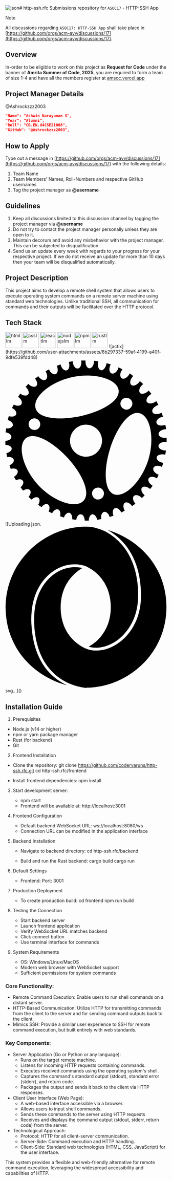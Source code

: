 ![json](https://github.com/user-attachments/assets/6d7b91d6-6b43-4347-a38b-509f9160f93e)# http-ssh.rfc
Submissions repository for `ASOC17` - HTTP-SSH App

> [!NOTE]
All discussions regarding `ASOC17: HTTP-SSH App` shall take place in [https://github.com/orgs/acm-avv/discussions/17](https://github.com/orgs/acm-avv/discussions/17).

## Overview
In-order to be eligible to work on this project as **Request for Code** under the banner of **Amrita Summer of Code, 2025**, you are required to form a team of size 1-4 and have all the members register at [amsoc.vercel.app](https://amsoc.vercel.app)

## Project Manager Details
@Ashrockzzz2003 
```json
"Name": "Ashwin Narayanan S",
"Year": "Alumni",
"Roll": "CB.EN.U4CSE21008",
"GitHub": "@Ashrockzzz2003",
```

## How to Apply
Type out a message in [https://github.com/orgs/acm-avv/discussions/17](https://github.com/orgs/acm-avv/discussions/17) with the following details:
1. Team Name
2. Team Members' Names, Roll-Numbers and respective GitHub usernames
3. Tag the project manager as **@username**

## Guidelines
1. Keep all discussions limited to this discussion channel by tagging the project manager via **@username**
2. Do not try to contact the project manager personally unless they are open to it.
4. Maintain decorum and avoid any misbehavior with the project manager. This can be subjected to disqualification.
5. Send us an update every week with regards to your progress for your respective project. If we do not receive an update for more than 10 days then your team will be disqualified automatically.

## Project Description

This project aims to develop a remote shell system that allows users to execute operating system commands on a remote server machine using standard web technologies. Unlike traditional SSH, all communication for commands and their outputs will be facilitated over the HTTP protocol.

## Tech Stack

<img width="50" height="50" alt="htmlIm" src="https://github.com/user-attachments/assets/063729c5-6183-4b12-9dff-feffae161cee" /> 
<img width="50" height="50" alt="cssIm" src="https://github.com/user-attachments/assets/05d5c64e-c8b5-48f2-a3bf-5dcab062c27f" />
<img width="50" height="50" alt="reactIm" src="https://github.com/user-attachments/assets/037fcc01-f579-418a-9066-5d8740e0c937" />
<img width="50" height="50" alt="nodejsIm" src="https://github.com/user-attachments/assets/9bc3535c-c465-4000-b41d-26dcc7202c9b" />
<img width="50" height="50" alt="npmIm" src="https://github.com/user-attachments/assets/a5233af1-3439-46bf-9068-7910c2dfc2b2" />
<img width="50" height="50" alt="rustIm" src="https://github.com/user-attachments/assets/1cff2e3d-468a-4562-b844-c9ffcca545e2" />
![actix](https://github.com/user-attachments/assets/8b297337-59af-4199-a40f-9dfe539fdd48)<svg role="img" viewBox="0 0 24 24" xmlns="http://www.w3.org/2000/svg"><title>Actix</title><path d="M4.583 3.895c-.27.22-.788.078-1.164-.334-.156.156-.269.298-.411.454.411.334.596.866.376 1.114-.22.27-.752.22-1.163-.113-.114.156-.22.333-.334.489.454.298.674.752.518 1.057s-.674.334-1.163.078c-.079.192-.192.376-.27.518.489.22.752.596.631.944-.113.298-.596.411-1.085.269-.078.192-.114.376-.156.568.489.156.816.489.752.787-.078.334-.518.518-1.008.454-.028.192-.028.412-.078.596.49.078.866.334.866.674 0 .341-.412.568-.894.596v.596c.49 0 .894.22.944.518.028.298-.298.631-.788.709.028.192.078.412.114.596.489-.078.893.078.972.376.078.298-.192.674-.632.816.078.192.114.376.192.568.454-.156.894-.029 1.007.22.114.298-.078.674-.518.943.078.192.192.334.298.518.412-.22.866-.192 1.008.078.191.27 0 .674-.334.972.114.156.22.333.376.489.376-.269.816-.297 1.007-.078.22.22.114.674-.191 1.008.156.156.298.298.454.411.333-.333.752-.454 1.007-.269.249.191.22.631-.028 1.057.156.113.333.22.489.333.298-.376.674-.567.944-.411s.333.596.114 1.057c.191.113.376.191.517.269.22-.411.596-.674.894-.567.298.113.412.567.298 1.007.192.078.376.114.568.192.156-.454.489-.752.787-.71.298.078.49.49.454.972.192.029.412.078.596.078.078-.489.334-.865.674-.816.334 0 .568.412.596.944h.596c0-.49.22-.894.518-.944.333-.028.631.334.752.816.191-.028.411-.078.596-.113-.114-.49.078-.944.376-1.057.333-.078.709.22.865.752.192-.078.376-.114.568-.192-.192-.489-.114-.972.191-1.114.298-.142.752.156.972.632.192-.078.376-.192.518-.27-.269-.454-.269-.972 0-1.163.298-.192.788.028 1.086.489.156-.113.333-.22.489-.376-.376-.411-.454-.943-.191-1.163.269-.22.787-.078 1.163.333.156-.156.298-.298.412-.411-.455-.376-.596-.866-.412-1.114.22-.27.752-.22 1.192.156l.028.028c.114-.156.27-.333.376-.489-.489-.298-.752-.752-.596-1.086.192-.298.71-.333 1.192-.028l.029.028c.113-.191.191-.376.269-.567h-.028c-.518-.192-.866-.632-.752-.972.113-.348.674-.454 1.192-.22.028 0 .028.028.078.028.078-.191.156-.411.191-.596h-.078c-.567-.113-.972-.489-.894-.815.078-.334.596-.518 1.164-.412.028 0 .078 0 .113.029.029-.22.078-.412.114-.632h-.114c-.567-.028-1.007-.333-1.007-.674 0-.34.489-.631 1.057-.596H24v-.631h-.114c-.567.078-1.057-.192-1.085-.518-.028-.333.376-.674.972-.752h.156c-.028-.22-.078-.411-.113-.631-.029 0-.078.028-.157.028-.567.156-1.085 0-1.163-.333-.113-.334.27-.752.816-.894.028 0 .113-.029.156-.029-.078-.22-.156-.411-.22-.596-.028.029-.078.029-.156.078-.518.22-1.057.156-1.192-.156-.156-.333.156-.787.674-1.007.078-.028.114-.028.192-.078-.114-.192-.192-.376-.298-.568-.029.029-.078.078-.156.114-.49.298-1.008.333-1.242.028-.191-.298.028-.787.518-1.114.028-.028.113-.078.156-.078-.113-.191-.27-.333-.411-.517-.029.028-.078.078-.114.113-.411.376-.972.49-1.192.22s-.078-.787.334-1.163c.028-.029.113-.079.156-.114-.156-.156-.298-.298-.49-.454-.028.028-.078.078-.113.156-.376.454-.866.631-1.164.412-.269-.22-.22-.752.156-1.192.029-.029.078-.114.114-.156-.192-.114-.334-.27-.518-.376-.028.028-.028.113-.078.156-.298.489-.752.752-1.086.596-.298-.192-.333-.71-.028-1.192.028-.029.078-.114.114-.156-.192-.114-.376-.192-.596-.298 0 .028-.029.113-.029.156-.191.518-.631.865-.972.752-.347-.114-.454-.674-.22-1.192.029-.028.029-.114.078-.156-.191-.078-.411-.114-.631-.192 0 .029 0 .078-.028.156-.114.568-.49.972-.816.894-.334-.078-.518-.596-.412-1.163 0-.029.029-.114.029-.156-.22-.029-.412-.078-.632-.078v.113c-.028.568-.333 1.008-.674 1.008-.333 0-.631-.49-.595-1.057V.078h-.632v.114c.078.567-.191 1.057-.518 1.085-.333.028-.674-.376-.752-.972V.192c-.191.028-.411.078-.596.113 0 .028 0 .028.029.078.156.568 0 1.086-.334 1.164-.333.113-.752-.27-.894-.816V.653c-.191.078-.376.156-.596.22 0 0 0 .028.029.028.22.518.156 1.057-.156 1.192-.334.156-.788-.156-1.008-.674V1.39c-.191.114-.376.192-.518.298.298.49.334 1.008.029 1.242-.298.191-.788-.028-1.114-.518-.156.114-.333.27-.489.376.333.369.439.887.177 1.107m-.518 6.491c-.454-.156-.709-.631-.568-1.085.157-.454.632-.71 1.086-.568.454.156.709.631.567 1.086-.113.446-.631.709-1.085.567m.78 8.194c-2.17-2.391-3.114-5.725-1.837-6.889 1.241-1.113 4.044.49 6.257 2.881 2.171 2.39 3.554 5.313 2.277 6.477-1.269 1.135-4.526-.107-6.697-2.469m9.138 2.171c-.49.113-.944-.192-1.057-.674-.114-.49.191-.944.674-1.057.489-.114.943.191 1.057.674.085.511-.213.95-.674 1.057m6.073-12.798c1.603.518 2.17 3.93 1.191 7.002s-3.412 5.555-5.015 5.065c-1.604-.518-1.604-3.788-.632-6.86.965-3.036 2.852-5.746 4.456-5.207m-1.384-2.029c.334.376.298.894-.078 1.241-.376.348-.894.298-1.241-.078-.348-.376-.298-.894.078-1.241.376-.298.943-.256 1.241.078m-4.909 4.498c.894.971.816 2.468-.156 3.362s-2.469.816-3.363-.156-.816-2.469.156-3.363c.958-.901 2.469-.822 3.363.157M9.946 2.554c3.143-.674 6.513.191 6.889 1.837s-2.469 3.257-5.612 3.966c-3.143.674-6.399.412-6.746-1.241-.384-1.682 2.319-3.881 5.469-4.562"/></svg>![Uploading json.<svg role="img" viewBox="0 0 24 24" xmlns="http://www.w3.org/2000/svg"><title>JSON</title><path d="M12.043 23.968c.479-.004.953-.029 1.426-.094a11.805 11.805 0 003.146-.863 12.404 12.404 0 003.793-2.542 11.977 11.977 0 002.44-3.427 11.794 11.794 0 001.02-3.476c.149-1.16.135-2.346-.045-3.499a11.96 11.96 0 00-.793-2.788 11.197 11.197 0 00-.854-1.617c-1.168-1.837-2.861-3.314-4.81-4.3a12.835 12.835 0 00-2.172-.87h-.005c.119.063.24.132.345.201.12.074.239.146.351.225a8.93 8.93 0 011.559 1.33c1.063 1.145 1.797 2.548 2.218 4.041.284.982.434 1.998.495 3.017.044.743.044 1.491-.047 2.229-.149 1.27-.554 2.51-1.228 3.596a7.475 7.475 0 01-1.903 2.084c-1.244.928-2.877 1.482-4.436 1.114a3.916 3.916 0 01-.748-.258 4.692 4.692 0 01-.779-.45 6.08 6.08 0 01-1.244-1.105 6.507 6.507 0 01-1.049-1.747 7.366 7.366 0 01-.494-2.54c-.03-1.273.225-2.553.854-3.67a6.43 6.43 0 011.663-1.918c.225-.178.464-.333.704-.479l.016-.007a5.121 5.121 0 00-1.441-.12 4.963 4.963 0 00-1.228.24c-.359.12-.704.27-1.019.45a6.146 6.146 0 00-.733.494c-.211.18-.42.36-.615.555-1.123 1.153-1.768 2.682-2.022 4.256-.15.973-.15 1.96-.091 2.95.105 1.395.391 2.787.945 4.062a8.518 8.518 0 001.348 2.173 8.14 8.14 0 003.132 2.23 7.934 7.934 0 002.113.54c.074.015.149.015.209.015zm-2.934-.398a4.102 4.102 0 01-.45-.228 8.5 8.5 0 01-2.038-1.534c-1.094-1.137-1.827-2.566-2.247-4.08a15.184 15.184 0 01-.495-3.172 12.14 12.14 0 01.046-2.082c.135-1.257.495-2.501 1.124-3.58a6.889 6.889 0 011.783-2.053 6.23 6.23 0 011.633-.9 5.363 5.363 0 013.522-.045c.029 0 .029 0 .045.03.015.015.045.015.06.03.045.016.104.045.165.074.239.12.479.271.704.42a6.294 6.294 0 012.097 2.502c.42.914.615 1.934.631 2.938.014 1.079-.18 2.157-.645 3.146a6.42 6.42 0 01-2.638 2.832c.09.03.18.045.271.075.225.044.449.074.688.074 1.468.045 2.892-.66 3.94-1.647.195-.18.375-.375.54-.585.225-.27.435-.54.614-.823.239-.375.435-.75.614-1.154a8.112 8.112 0 00.509-1.664c.196-1.004.211-2.022.149-3.026-.135-2.022-.673-4.045-1.842-5.724a9.054 9.054 0 00-.555-.719 9.868 9.868 0 00-1.063-1.034 8.477 8.477 0 00-1.363-.915 9.927 9.927 0 00-1.692-.598l-.3-.06c-.209-.03-.42-.044-.634-.06a8.453 8.453 0 00-1.015.016c-.704.045-1.412.16-2.112.337C5.799 1.227 2.863 3.566 1.3 6.67A11.834 11.834 0 00.238 9.801a11.81 11.81 0 00-.104 3.775c.12 1.02.374 2.023.778 2.977.227.57.511 1.124.825 1.648 1.094 1.783 2.683 3.236 4.51 4.24.688.39 1.408.69 2.157.944.226.074.45.15.689.21z"/></svg>svg…]()


## Installation Guide

1. Prerequisites
- Node.js (v14 or higher)
- npm or yarn package manager
- Rust (for backend)
- Git

2. Frontend Installation

- Clone the repository:
   git clone https://github.com/codervaruns/http-ssh.rfc.git
   cd http-ssh.rfc/frontend

- Install frontend dependencies:
   npm install

3. Start development server:
   - npm start
   - Frontend will be available at: http://localhost:3001

4. Frontend Configuration
   - Default backend WebSocket URL: ws://localhost:8080/ws
   - Connection URL can be modified in the application interface

5. Backend Installation

   - Navigate to backend directory:
      cd http-ssh.rfc/backend

   - Build and run the Rust backend:
      cargo build
      cargo run
   
6. Default Settings
   - Frontend:
       Port: 3001

7. Production Deployment

   - To create production build:
   cd frontend
   npm run build

8. Testing the Connection

   -  Start backend server
   - Launch frontend application
   - Verify WebSocket URL matches backend
   - Click connect button
   - Use terminal interface for commands

9. System Requirements
   - OS: Windows/Linux/MacOS
   - Modern web browser with WebSocket support
   - Sufficient permissions for system commands

### Core Functionality:
- Remote Command Execution: Enable users to run shell commands on a distant server.
- HTTP-Based Communication: Utilize HTTP for transmitting commands from the client to the server and for sending command outputs back to the client.
- Mimics SSH: Provide a similar user experience to SSH for remote command execution, but built entirely with web standards.

### Key Components:
- Server Application (Go or Python or any language):
    - Runs on the target remote machine.
    - Listens for incoming HTTP requests containing commands.
    - Executes received commands using the operating system's shell.
    - Captures the command's standard output (stdout), standard error (stderr), and return code.
    - Packages the output and sends it back to the client via HTTP responses.
- Client User Interface (Web Page):
    - A web-based interface accessible via a browser.
    - Allows users to input shell commands.
    - Sends these commands to the server using HTTP requests
    - Receives and displays the command output (stdout, stderr, return code) from the server.
- Technological Approach:
    - Protocol: HTTP for all client-server communication.
    - Server-Side: Command execution and HTTP handling.
    - Client-Side: Standard web technologies (HTML, CSS, JavaScript) for the user interface.

This system provides a flexible and web-friendly alternative for remote command execution, leveraging the widespread accessibility and capabilities of HTTP.
